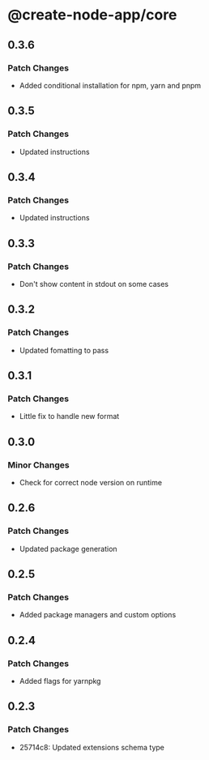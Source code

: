# @create-node-app/core

## 0.3.6

### Patch Changes

- Added conditional installation for npm, yarn and pnpm

## 0.3.5

### Patch Changes

- Updated instructions

## 0.3.4

### Patch Changes

- Updated instructions

## 0.3.3

### Patch Changes

- Don't show content in stdout on some cases

## 0.3.2

### Patch Changes

- Updated fomatting to pass

## 0.3.1

### Patch Changes

- Little fix to handle new format

## 0.3.0

### Minor Changes

- Check for correct node version on runtime

## 0.2.6

### Patch Changes

- Updated package generation

## 0.2.5

### Patch Changes

- Added package managers and custom options

## 0.2.4

### Patch Changes

- Added flags for yarnpkg

## 0.2.3

### Patch Changes

- 25714c8: Updated extensions schema type
